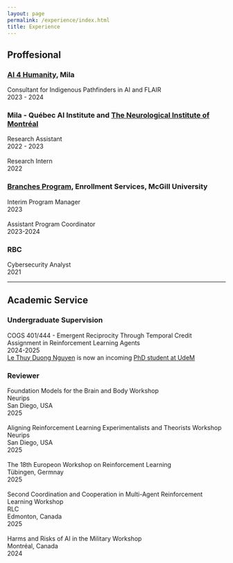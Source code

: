 ```yaml
---
layout: page
permalink: /experience/index.html
title: Experience
---
```


## Proffesional

### [AI 4 Humanity](https://mila.quebec/en/ai-for-humanity/vision), Mila<br>
Consultant for Indigenous Pathfinders in AI and FLAIR <br>2023 - 2024<br> 
### Mila - Québec AI Institute and [The Neurological Institute of Montréal](https://www.mcgill.ca/neuro/)<br>
Research Assistant <br>2022 - 2023<br> \
Research Intern<br>
2022<br> 
### [Branches Program](https://www.mcgill.ca/branches/), Enrollment Services, McGill University<br>
Interim Program Manager<br>
2023<br> \
Assistant Program Coordinator	<br>
2023-2024<br> 
### RBC
Cybersecurity Analyst <br>
2021<br>

---

## Academic Service

### Undergraduate Supervision

COGS 401/444 - Emergent Reciprocity Through Temporal Credit Assignment in Reinforcement Learning Agents<br> 2024-2025<br>
[Le Thuy Duong Nguyen](https://ca.linkedin.com/in/lethuyduongnguyen) is now an incoming [PhD student at UdeM](https://sinthlab.quebec/#Team)

### Reviewer

Foundation Models for the Brain and Body Workshop <br> Neurips <br> San Diego, USA <br> 2025 <br> \
Aligning Reinforcement Learning Experimentalists and Theorists Workshop <br> Neurips <br> San Diego, USA <br> 2025 <br> \
The 18th Europeon Workshop on Reinforcement Learning <br> Tübingen, Germnay <br> 2025 <br> \
Second Coordination and Cooperation in Multi-Agent Reinforcement Learning Workshop <br> RLC <br> Edmonton, Canada <br> 2025 <br> \
Harms and Risks of AI in the Military Workshop <br> Montréal, Canada <br> 2024 <br>

